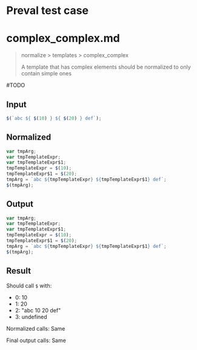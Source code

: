 # Preval test case

# complex_complex.md

> normalize > templates > complex_complex
>
> A template that has complex elements should be normalized to only contain simple ones

#TODO

## Input

`````js filename=intro
$(`abc ${ $(10) } ${ $(20) } def`);
`````

## Normalized

`````js filename=intro
var tmpArg;
var tmpTemplateExpr;
var tmpTemplateExpr$1;
tmpTemplateExpr = $(10);
tmpTemplateExpr$1 = $(20);
tmpArg = `abc ${tmpTemplateExpr} ${tmpTemplateExpr$1} def`;
$(tmpArg);
`````

## Output

`````js filename=intro
var tmpArg;
var tmpTemplateExpr;
var tmpTemplateExpr$1;
tmpTemplateExpr = $(10);
tmpTemplateExpr$1 = $(20);
tmpArg = `abc ${tmpTemplateExpr} ${tmpTemplateExpr$1} def`;
$(tmpArg);
`````

## Result

Should call `$` with:
 - 0: 10
 - 1: 20
 - 2: "abc 10 20 def"
 - 3: undefined

Normalized calls: Same

Final output calls: Same
